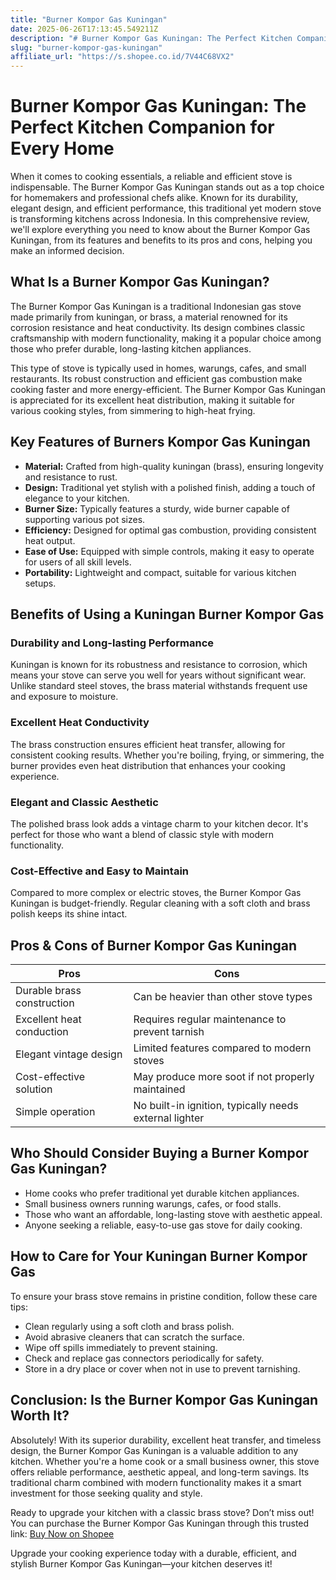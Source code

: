 ```yaml
---
title: "Burner Kompor Gas Kuningan"
date: 2025-06-26T17:13:45.549211Z
description: "# Burner Kompor Gas Kuningan: The Perfect Kitchen Companion for Every Home..."
slug: "burner-kompor-gas-kuningan"
affiliate_url: "https://s.shopee.co.id/7V44C68VX2"
---
```

# Burner Kompor Gas Kuningan: The Perfect Kitchen Companion for Every Home

When it comes to cooking essentials, a reliable and efficient stove is indispensable. The Burner Kompor Gas Kuningan stands out as a top choice for homemakers and professional chefs alike. Known for its durability, elegant design, and efficient performance, this traditional yet modern stove is transforming kitchens across Indonesia. In this comprehensive review, we'll explore everything you need to know about the Burner Kompor Gas Kuningan, from its features and benefits to its pros and cons, helping you make an informed decision.

## What Is a Burner Kompor Gas Kuningan?

The Burner Kompor Gas Kuningan is a traditional Indonesian gas stove made primarily from kuningan, or brass, a material renowned for its corrosion resistance and heat conductivity. Its design combines classic craftsmanship with modern functionality, making it a popular choice among those who prefer durable, long-lasting kitchen appliances.

This type of stove is typically used in homes, warungs, cafes, and small restaurants. Its robust construction and efficient gas combustion make cooking faster and more energy-efficient. The Burner Kompor Gas Kuningan is appreciated for its excellent heat distribution, making it suitable for various cooking styles, from simmering to high-heat frying.

## Key Features of Burners Kompor Gas Kuningan

- **Material:** Crafted from high-quality kuningan (brass), ensuring longevity and resistance to rust.
- **Design:** Traditional yet stylish with a polished finish, adding a touch of elegance to your kitchen.
- **Burner Size:** Typically features a sturdy, wide burner capable of supporting various pot sizes.
- **Efficiency:** Designed for optimal gas combustion, providing consistent heat output.
- **Ease of Use:** Equipped with simple controls, making it easy to operate for users of all skill levels.
- **Portability:** Lightweight and compact, suitable for various kitchen setups.

## Benefits of Using a Kuningan Burner Kompor Gas

### Durability and Long-lasting Performance

Kuningan is known for its robustness and resistance to corrosion, which means your stove can serve you well for years without significant wear. Unlike standard steel stoves, the brass material withstands frequent use and exposure to moisture.

### Excellent Heat Conductivity

The brass construction ensures efficient heat transfer, allowing for consistent cooking results. Whether you're boiling, frying, or simmering, the burner provides even heat distribution that enhances your cooking experience.

### Elegant and Classic Aesthetic

The polished brass look adds a vintage charm to your kitchen decor. It's perfect for those who want a blend of classic style with modern functionality.

### Cost-Effective and Easy to Maintain

Compared to more complex or electric stoves, the Burner Kompor Gas Kuningan is budget-friendly. Regular cleaning with a soft cloth and brass polish keeps its shine intact.

## Pros & Cons of Burner Kompor Gas Kuningan

| Pros                                   | Cons                                       |
|----------------------------------------|--------------------------------------------|
| Durable brass construction            | Can be heavier than other stove types     |
| Excellent heat conduction             | Requires regular maintenance to prevent tarnish |
| Elegant vintage design                 | Limited features compared to modern stoves |
| Cost-effective solution               | May produce more soot if not properly maintained |
| Simple operation                      | No built-in ignition, typically needs external lighter |

## Who Should Consider Buying a Burner Kompor Gas Kuningan?

- Home cooks who prefer traditional yet durable kitchen appliances.
- Small business owners running warungs, cafes, or food stalls.
- Those who want an affordable, long-lasting stove with aesthetic appeal.
- Anyone seeking a reliable, easy-to-use gas stove for daily cooking.

## How to Care for Your Kuningan Burner Kompor Gas

To ensure your brass stove remains in pristine condition, follow these care tips:

- Clean regularly using a soft cloth and brass polish.
- Avoid abrasive cleaners that can scratch the surface.
- Wipe off spills immediately to prevent staining.
- Check and replace gas connectors periodically for safety.
- Store in a dry place or cover when not in use to prevent tarnishing.

## Conclusion: Is the Burner Kompor Gas Kuningan Worth It?

Absolutely! With its superior durability, excellent heat transfer, and timeless design, the Burner Kompor Gas Kuningan is a valuable addition to any kitchen. Whether you're a home cook or a small business owner, this stove offers reliable performance, aesthetic appeal, and long-term savings. Its traditional charm combined with modern functionality makes it a smart investment for those seeking quality and style.

Ready to upgrade your kitchen with a classic brass stove? Don’t miss out! You can purchase the Burner Kompor Gas Kuningan through this trusted link: [Buy Now on Shopee](https://s.shopee.co.id/7V44C68VX2)

Upgrade your cooking experience today with a durable, efficient, and stylish Burner Kompor Gas Kuningan—your kitchen deserves it!